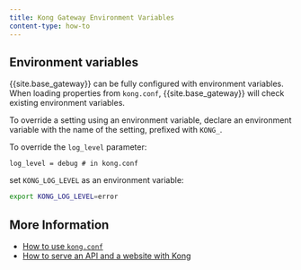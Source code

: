 ```yaml
---
title: Kong Gateway Environment Variables
content-type: how-to
---
```


## Environment variables

{{site.base_gateway}} can be fully configured with environment variables. When loading properties from `kong.conf`, {{site.base_gateway}} will check existing
environment variables. 

To override a setting using an environment variable, declare an environment
variable with the name of the setting, prefixed with `KONG_`.

To override the `log_level` parameter:

```
log_level = debug # in kong.conf
```

set `KONG_LOG_LEVEL` as an environment variable:

```bash
export KONG_LOG_LEVEL=error
```


## More Information

* [How to use `kong.conf`](/gateway/latest/production/kong-conf/)
* [How to serve an API and a website with Kong](/gateway/latest/production/website-api-serving/)